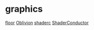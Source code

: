 # graphics

[floor](https://github.com/a2flo/floor)
[Oblivion](https://github.com/jweinst1/Oblivion)
[shaderc](https://github.com/google/shaderc)
[ShaderConductor](https://github.com/microsoft/ShaderConductor)
